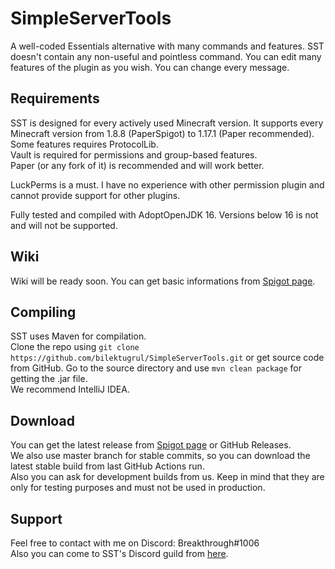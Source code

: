 # SimpleServerTools

A well-coded Essentials alternative with many commands and features. SST doesn't contain any non-useful and pointless command. You can edit many features of the plugin as you wish. You can change every message.

## Requirements

SST is designed for every actively used Minecraft version. It supports every Minecraft version from 1.8.8 (PaperSpigot) to 1.17.1 (Paper recommended).  
Some features requires ProtocolLib.  
Vault is required for permissions and group-based features.  
Paper (or any fork of it) is recommended and will work better.  

LuckPerms is a must. I have no experience with other permission plugin and cannot provide support for other plugins.  

Fully tested and compiled with AdoptOpenJDK 16. Versions below 16 is not and will not be supported.

## Wiki

Wiki will be ready soon. You can get basic informations from [Spigot page](https://www.spigotmc.org/resources/simpleservertools-1-8-8-1-16-5-completely-configurable-all-in-one.92388/).

## Compiling

SST uses Maven for compilation.  
Clone the repo using ``git clone https://github.com/bilektugrul/SimpleServerTools.git`` or get source code from GitHub.
Go to the source directory and use ``mvn clean package`` for getting the .jar file.   
We recommend IntelliJ IDEA.

## Download

You can get the latest release from [Spigot page](https://www.spigotmc.org/resources/simpleservertools-1-8-8-1-16-5-completely-configurable-all-in-one.92388/) or GitHub Releases.  
We also use master branch for stable commits, so you can download the latest stable build from last GitHub Actions run.  
Also you can ask for development builds from us. Keep in mind that they are only for testing purposes and must not be used in production.


## Support

Feel free to contact with me on Discord: Breakthrough#1006  
Also you can come to SST's Discord guild from [here](discord.gg/FzCTrKq2nE).
